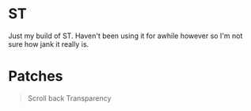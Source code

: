 # ST
Just my build of ST. Haven't been using it for awhile however so I'm not sure how jank it really is. 

# Patches
> Scroll back
> Transparency
